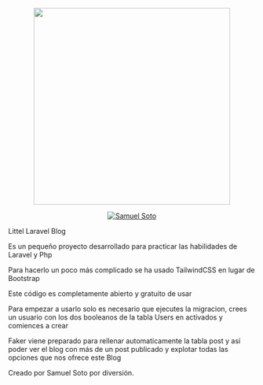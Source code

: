 <p align="center"><a href="https://laravel.com" target="_blank"><img src="https://raw.githubusercontent.com/laravel/art/master/logo-lockup/5%20SVG/2%20CMYK/1%20Full%20Color/laravel-logolockup-cmyk-red.svg" width="400"></a></p>
<p align="center"><a href="https://github.com/samuelstx" target="_blank"><img src="https://i.ibb.co/rtmCrSF/Samuel-Soto-Blanca.png" alt="Samuel Soto"></a></p>


Littel Laravel Blog

Es un pequeño proyecto desarrollado para practicar las habilidades de Laravel y Php

Para hacerlo un poco más complicado se ha usado TailwindCSS en lugar de Bootstrap

Este código es completamente abierto y gratuito de usar

Para empezar a usarlo solo es necesario que ejecutes la migracion, crees un usuario con los dos booleanos de la tabla
Users en activados y comiences a crear

Faker viene preparado para rellenar automaticamente la tabla post y así poder ver el blog con 
más de un post publicado y explotar todas las opciones que nos ofrece este Blog

Creado por Samuel Soto por diversión.
